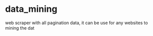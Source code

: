 # data_mining
web scraper with all pagination data, it can be use for any websites to mining the dat
